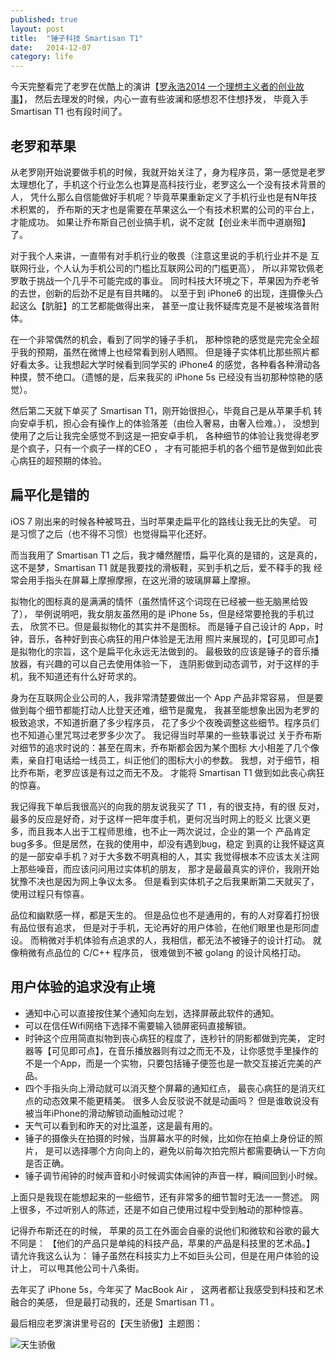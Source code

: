 ```yaml
---
published: true
layout: post
title:  "锤子科技 Smartisan T1"
date:   2014-12-07
category: life
---
```


今天完整看完了老罗在优酷上的演讲【[罗永浩2014 一个理想主义者的创业故事]】，
然后去理发的时候，内心一直有些波澜和感想忍不住想抒发，
毕竟入手 Smartisan T1 也有段时间了。

## 老罗和苹果

从老罗刚开始说要做手机的时候，我就开始关注了，身为程序员，第一感觉是老罗
太理想化了，手机这个行业怎么也算是高科技行业，老罗这么一个没有技术背景的人，
凭什么那么自信能做好手机呢？毕竟苹果重新定义了手机行业也是有N年技术积累的，
乔布斯的天才也是需要在苹果这么一个有技术积累的公司的平台上，才能成功。
如果让乔布斯自己创业搞手机，说不定就【创业未半而中道崩殂】了。

对于我个人来讲，一直带有对手机行业的敬畏（注意这里说的手机行业并不是
互联网行业，个人认为手机公司的门槛比互联网公司的门槛更高），
所以非常钦佩老罗敢于挑战一个几乎不可能完成的事业。
同时科技大环境之下，苹果因为乔老爷的去世，创新的后劲不足是有目共睹的。
以至于到 iPhone6 的出现，连摄像头凸起这么【肮脏】的工艺都能做得出来，
甚至一度让我怀疑库克是不是被埃洛普附体。

在一个非常偶然的机会，看到了同学的锤子手机，
那种惊艳的感觉是完完全全超乎我的预期，虽然在微博上也经常看到别人晒照。
但是锤子实体机比那些照片都好看太多。让我想起大学时候看到同学买的 iPhone4
的感觉，各种看各种滑动各种摸，赞不绝口。（遗憾的是，后来我买的 iPhone 5s
已经没有当初那种惊艳的感觉）。

然后第二天就下单买了 Smartisan T1，刚开始很担心，毕竟自己是从苹果手机
转向安卓手机，担心会有操作上的体验落差（由俭入奢易，由奢入俭难。），
没想到使用了之后让我完全感觉不到这是一把安卓手机，
各种细节的体验让我觉得老罗是个疯子，只有一个疯子一样的CEO ，
才有可能把手机的各个细节是做到如此丧心病狂的超预期的体验。

## 扁平化是错的

iOS 7 刚出来的时候各种被骂丑，当时苹果走扁平化的路线让我无比的失望。
可是习惯了之后（也不得不习惯）也觉得扁平化还好。

而当我用了 Smartisan T1 之后，我才幡然醒悟，扁平化真的是错的，这是真的，
这不是梦，Smartisan T1 就是我要找的滑板鞋，买到手机之后，爱不释手的我
经常会用手指头在屏幕上摩擦摩擦，在这光滑的玻璃屏幕上摩擦。

拟物化的图标真的是满满的情怀（虽然情怀这个词现在已经被一些无脑黑给毁了），
举例说明吧，我女朋友虽然用的是 iPhone 5s，但是经常要抢我的手机过去，
欣赏不已。但是最拟物化的其实并不是图标。
而是锤子自己设计的 App，时钟，音乐，各种好到丧心病狂的用户体验是无法用
照片来展现的，【可见即可点】是拟物化的宗旨，这个是扁平化永远无法做到的。
最极致的应该是锤子的音乐播放器，有兴趣的可以自己去使用体验一下，
连阴影做到动态调节，对于这样的手机，我不知道还有什么好苛求的。

身为在互联网企业公司的人，我非常清楚要做出一个 App 产品非常容易，
但是要做到每个细节都能打动人比登天还难，细节是魔鬼，
我甚至能想象出因为老罗的极致追求，不知道折磨了多少程序员，
花了多少个夜晚调整这些细节。程序员们也不知道心里咒骂过老罗多少次了。
我记得当时苹果的一些轶事说过
关于乔布斯对细节的追求时说的：甚至在周末，乔布斯都会因为某个图标
大小相差了几个像素，亲自打电话给一线员工，纠正他们的图标大小的参数。
我想，对于细节，相比乔布斯，老罗应该是有过之而无不及。
才能将 Smartisan T1 做到如此丧心病狂的惊喜。

我记得我下单后我很高兴的向我的朋友说我买了 T1 ，有的很支持，有的很
反对，最多的反应是好奇，对于这样一把年度手机，更何况当时网上的贬义
比褒义更多，而且我本人出于工程师思维，也不止一两次说过，企业的第一个
产品肯定bug多多。但是居然，在我的使用中，却没有遇到bug，稳定
到真的让我怀疑这真的是一部安卓手机？对于大多数不明真相的人，其实
我觉得根本不应该太关注网上那些噪音，而应该问问用过实体机的朋友，
那才是最最真实的评价，我刚开始犹豫不决也是因为网上争议太多。
但是看到实体机子之后我果断第二天就买了，使用过程只有惊喜。

品位和幽默感一样，都是天生的。
但是品位也不是通用的，有的人对穿着打扮很有品位很有追求，
但是对于手机，无论再好的用户体验，在他们眼里也是形同虚设。
而稍微对手机体验有点追求的人，我相信，都无法不被锤子的设计打动。
就像稍微有点品位的 C/C++ 程序员，
很难做到不被 golang 的设计风格打动。

## 用户体验的追求没有止境

- 通知中心可以直接按住某个通知向左划，选择屏蔽此软件的通知。
- 可以在信任Wifi网络下选择不需要输入锁屏密码直接解锁。
- 时钟这个应用简直拟物到丧心病狂的程度了，连秒针的阴影都做到完美，
定时器等【可见即可点】，在音乐播放器则有过之而无不及，让你感觉手里操作的
不是一个App，而是一个实物，只要包括锤子便签也是一款交互接近完美的产品。
- 四个手指头向上滑动就可以消灭整个屏幕的通知红点，
最丧心病狂的是消灭红点的动态效果不能更精美。
很多人会反驳说不就是动画吗？
但是谁敢说没有被当年iPhone的滑动解锁动画触动过呢？
- 天气可以看到和昨天的对比温差，这是最有用的。
- 锤子的摄像头在拍摄的时候，当屏幕水平的时候，比如你在拍桌上身份证的照片，
是可以选择哪个方向向上的，避免以前每次拍完照片都需要确认一下方向是否正确。
- 锤子调节闹钟的时候声音和小时候调实体闹钟的声音一样，瞬间回到小时候。

上面只是我现在能想起来的一些细节，还有非常多的细节暂时无法一一赘述。
网上很多，不过听别人的陈述，还是不如自己使用过程中受到触动的那种惊喜。

记得乔布斯还在的时候，
苹果的员工在外面会自豪的说他们和微软和谷歌的最大不同是：
【他们的产品只是单纯的科技产品，苹果的产品是科技里的艺术品。】
请允许我这么认为：
锤子虽然在科技实力上不如巨头公司，但是在用户体验的设计上，
可以甩其他公司十八条街。

去年买了 iPhone 5s，今年买了 MacBook Air ，
这两者都让我感受到科技和艺术融合的美感，
但是最打动我的，还是 Smartisan T1 。

最后相应老罗演讲里号召的【天生骄傲】主题图：

<img src="/weedfs/4/504a73b271/proud.jpg" alt="天生骄傲" ></img>

[罗永浩2014 一个理想主义者的创业故事]:http://v.youku.com/v_show/id_XODQzMDQ0NTQ0.html?f=23165978&ev=1&from=y1.1-2.10001-0.1-1
